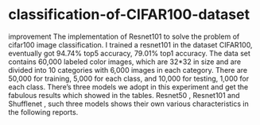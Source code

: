 # classification-of-CIFAR100-dataset
improvement
The implementation of Resnet101 to solve the problem of cifar100 image classification.
I trained a resnet101 in the dataset CIFAR100, eventually got 94.74% top5 accuracy, 79.01% top1 accuracy. The data set contains 60,000 labeled color images, which are 32*32 in size and are divided into 10 categories with 6,000 images in each category. There are 50,000 for training, 5,000 for each class, and 10,000 for testing, 1,000 for each class. There’s three models we adopt in this experiment and get the fabulous results which showed in the tables. Resnet50 , Resnet101 and Shufflenet , such three models shows their own various characteristics in the following reports.  
